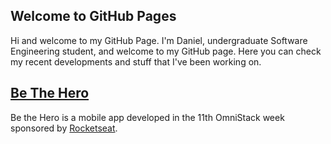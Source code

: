## Welcome to GitHub Pages

Hi and welcome to my GitHub Page. I'm Daniel, undergraduate Software Engineering student, and welcome to my GitHub page. Here you can check my recent developments and stuff that I've been working on.

## [Be The Hero](https://github.com/danielcstock/be-the-hero)
Be the Hero is a mobile app developed in the 11th OmniStack week sponsored by [Rocketseat](https://rocketseat.com.br/).